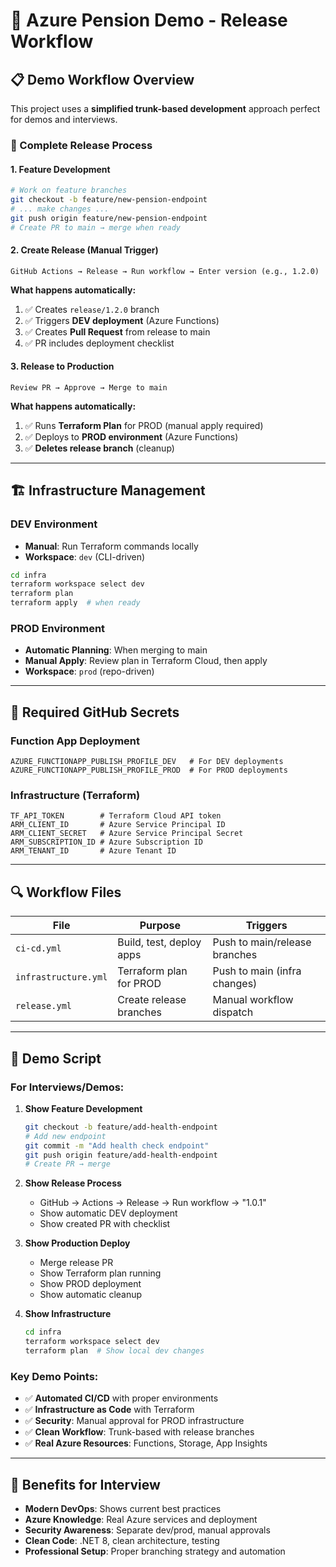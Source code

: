 # 🚀 Azure Pension Demo - Release Workflow

## 📋 Demo Workflow Overview

This project uses a **simplified trunk-based development** approach perfect for demos and interviews.

### 🔄 Complete Release Process

#### **1. Feature Development**
```bash
# Work on feature branches
git checkout -b feature/new-pension-endpoint
# ... make changes ...
git push origin feature/new-pension-endpoint
# Create PR to main → merge when ready
```

#### **2. Create Release (Manual Trigger)**
```
GitHub Actions → Release → Run workflow → Enter version (e.g., 1.2.0)
```

**What happens automatically:**
1. ✅ Creates `release/1.2.0` branch
2. ✅ Triggers **DEV deployment** (Azure Functions)
3. ✅ Creates **Pull Request** from release to main
4. ✅ PR includes deployment checklist

#### **3. Release to Production**
```
Review PR → Approve → Merge to main
```

**What happens automatically:**
1. ✅ Runs **Terraform Plan** for PROD (manual apply required)
2. ✅ Deploys to **PROD environment** (Azure Functions)
3. ✅ **Deletes release branch** (cleanup)

---

## 🏗️ Infrastructure Management

### **DEV Environment**
- **Manual**: Run Terraform commands locally
- **Workspace**: `dev` (CLI-driven)
```bash
cd infra
terraform workspace select dev
terraform plan
terraform apply  # when ready
```

### **PROD Environment** 
- **Automatic Planning**: When merging to main
- **Manual Apply**: Review plan in Terraform Cloud, then apply
- **Workspace**: `prod` (repo-driven)

---

## 🎯 Required GitHub Secrets

### **Function App Deployment**
```
AZURE_FUNCTIONAPP_PUBLISH_PROFILE_DEV   # For DEV deployments
AZURE_FUNCTIONAPP_PUBLISH_PROFILE_PROD  # For PROD deployments
```

### **Infrastructure (Terraform)**
```
TF_API_TOKEN        # Terraform Cloud API token
ARM_CLIENT_ID       # Azure Service Principal ID  
ARM_CLIENT_SECRET   # Azure Service Principal Secret
ARM_SUBSCRIPTION_ID # Azure Subscription ID
ARM_TENANT_ID       # Azure Tenant ID
```

---

## 🔍 Workflow Files

| File | Purpose | Triggers |
|------|---------|----------|
| `ci-cd.yml` | Build, test, deploy apps | Push to main/release branches |
| `infrastructure.yml` | Terraform plan for PROD | Push to main (infra changes) |
| `release.yml` | Create release branches | Manual workflow dispatch |

---

## 🎪 Demo Script

### **For Interviews/Demos:**

1. **Show Feature Development**
   ```bash
   git checkout -b feature/add-health-endpoint
   # Add new endpoint
   git commit -m "Add health check endpoint"
   git push origin feature/add-health-endpoint
   # Create PR → merge
   ```

2. **Show Release Process**
   - GitHub → Actions → Release → Run workflow → "1.0.1"
   - Show automatic DEV deployment
   - Show created PR with checklist

3. **Show Production Deploy**
   - Merge release PR
   - Show Terraform plan running
   - Show PROD deployment
   - Show automatic cleanup

4. **Show Infrastructure**
   ```bash
   cd infra
   terraform workspace select dev
   terraform plan  # Show local dev changes
   ```

### **Key Demo Points:**
- ✅ **Automated CI/CD** with proper environments
- ✅ **Infrastructure as Code** with Terraform
- ✅ **Security**: Manual approval for PROD infrastructure
- ✅ **Clean Workflow**: Trunk-based with release branches
- ✅ **Real Azure Resources**: Functions, Storage, App Insights

---

## 🎯 Benefits for Interview

- **Modern DevOps**: Shows current best practices
- **Azure Knowledge**: Real Azure services and deployment
- **Security Awareness**: Separate dev/prod, manual approvals
- **Clean Code**: .NET 8, clean architecture, testing
- **Professional Setup**: Proper branching strategy and automation
